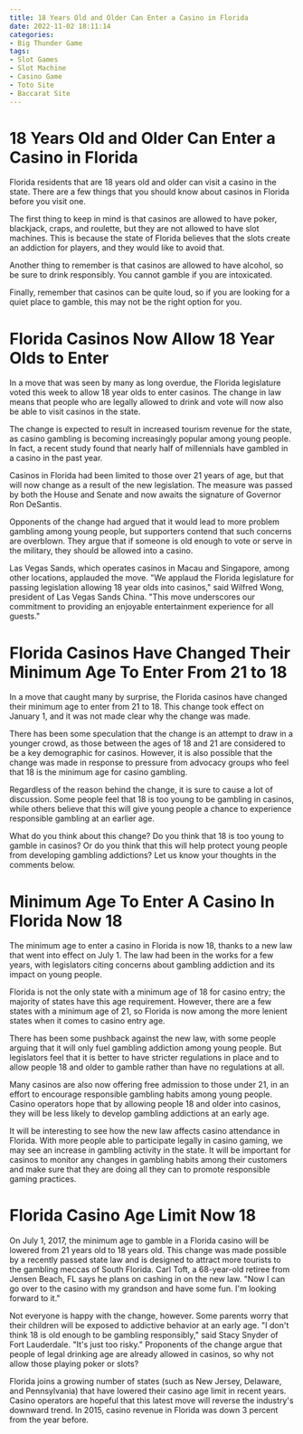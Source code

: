 ```yaml
---
title: 18 Years Old and Older Can Enter a Casino in Florida
date: 2022-11-02 18:11:14
categories:
- Big Thunder Game
tags:
- Slot Games
- Slot Machine
- Casino Game
- Toto Site
- Baccarat Site
---
```



#  18 Years Old and Older Can Enter a Casino in Florida

Florida residents that are 18 years old and older can visit a casino in the state. There are a few things that you should know about casinos in Florida before you visit one.

The first thing to keep in mind is that casinos are allowed to have poker, blackjack, craps, and roulette, but they are not allowed to have slot machines. This is because the state of Florida believes that the slots create an addiction for players, and they would like to avoid that.

Another thing to remember is that casinos are allowed to have alcohol, so be sure to drink responsibly. You cannot gamble if you are intoxicated.

Finally, remember that casinos can be quite loud, so if you are looking for a quiet place to gamble, this may not be the right option for you.

#  Florida Casinos Now Allow 18 Year Olds to Enter

In a move that was seen by many as long overdue, the Florida legislature voted this week to allow 18 year olds to enter casinos. The change in law means that people who are legally allowed to drink and vote will now also be able to visit casinos in the state.

The change is expected to result in increased tourism revenue for the state, as casino gambling is becoming increasingly popular among young people. In fact, a recent study found that nearly half of millennials have gambled in a casino in the past year.

Casinos in Florida had been limited to those over 21 years of age, but that will now change as a result of the new legislation. The measure was passed by both the House and Senate and now awaits the signature of Governor Ron DeSantis.

Opponents of the change had argued that it would lead to more problem gambling among young people, but supporters contend that such concerns are overblown. They argue that if someone is old enough to vote or serve in the military, they should be allowed into a casino.

Las Vegas Sands, which operates casinos in Macau and Singapore, among other locations, applauded the move. "We applaud the Florida legislature for passing legislation allowing 18 year olds into casinos," said Wilfred Wong, president of Las Vegas Sands China. "This move underscores our commitment to providing an enjoyable entertainment experience for all guests."

#  Florida Casinos Have Changed Their Minimum Age To Enter From 21 to 18

In a move that caught many by surprise, the Florida casinos have changed their minimum age to enter from 21 to 18. This change took effect on January 1, and it was not made clear why the change was made.

There has been some speculation that the change is an attempt to draw in a younger crowd, as those between the ages of 18 and 21 are considered to be a key demographic for casinos. However, it is also possible that the change was made in response to pressure from advocacy groups who feel that 18 is the minimum age for casino gambling.

Regardless of the reason behind the change, it is sure to cause a lot of discussion. Some people feel that 18 is too young to be gambling in casinos, while others believe that this will give young people a chance to experience responsible gambling at an earlier age.

What do you think about this change? Do you think that 18 is too young to gamble in casinos? Or do you think that this will help protect young people from developing gambling addictions? Let us know your thoughts in the comments below.

#  Minimum Age To Enter A Casino In Florida Now 18

The minimum age to enter a casino in Florida is now 18, thanks to a new law that went into effect on July 1. The law had been in the works for a few years, with legislators citing concerns about gambling addiction and its impact on young people.

Florida is not the only state with a minimum age of 18 for casino entry; the majority of states have this age requirement. However, there are a few states with a minimum age of 21, so Florida is now among the more lenient states when it comes to casino entry age.

There has been some pushback against the new law, with some people arguing that it will only fuel gambling addiction among young people. But legislators feel that it is better to have stricter regulations in place and to allow people 18 and older to gamble rather than have no regulations at all.

Many casinos are also now offering free admission to those under 21, in an effort to encourage responsible gambling habits among young people. Casino operators hope that by allowing people 18 and older into casinos, they will be less likely to develop gambling addictions at an early age.

It will be interesting to see how the new law affects casino attendance in Florida. With more people able to participate legally in casino gaming, we may see an increase in gambling activity in the state. It will be important for casinos to monitor any changes in gambling habits among their customers and make sure that they are doing all they can to promote responsible gaming practices.

#  Florida Casino Age Limit Now 18

On July 1, 2017, the minimum age to gamble in a Florida casino will be lowered from 21 years old to 18 years old. This change was made possible by a recently passed state law and is designed to attract more tourists to the gambling meccas of South Florida. Carl Toft, a 68-year-old retiree from Jensen Beach, FL says he plans on cashing in on the new law. "Now I can go over to the casino with my grandson and have some fun. I'm looking forward to it."

Not everyone is happy with the change, however. Some parents worry that their children will be exposed to addictive behavior at an early age. "I don't think 18 is old enough to be gambling responsibly," said Stacy Snyder of Fort Lauderdale. "It's just too risky." Proponents of the change argue that people of legal drinking age are already allowed in casinos, so why not allow those playing poker or slots?

Florida joins a growing number of states (such as New Jersey, Delaware, and Pennsylvania) that have lowered their casino age limit in recent years. Casino operators are hopeful that this latest move will reverse the industry's downward trend. In 2015, casino revenue in Florida was down 3 percent from the year before.
